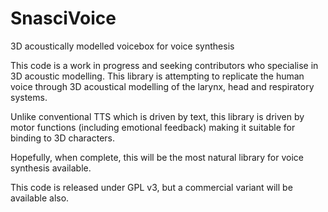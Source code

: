 # SnasciVoice
3D acoustically modelled voicebox for voice synthesis

This code is a work in progress and seeking contributors who specialise in 3D acoustic modelling.  This library is attempting to replicate the human voice through 3D acoustical modelling of the larynx, head and respiratory systems.

Unlike conventional TTS which is driven by text, this library is driven by motor functions (including emotional feedback) making it suitable for binding to 3D characters.

Hopefully, when complete, this will be the most natural library for voice synthesis available.

This code is released under GPL v3, but a commercial variant will be available also.
